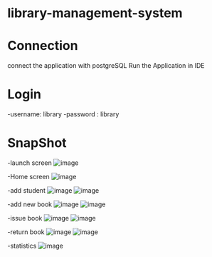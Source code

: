 # library-management-system

# Connection
connect the application with postgreSQL
Run the Application in IDE

# Login
-username: library
-password : library


# SnapShot
-launch screen
![image](https://github.com/GauravSingh78/library-management-system/assets/128143468/541b9cb7-e055-4f41-890e-950cfbf7155f)


-Home screen
![image](https://github.com/GauravSingh78/library-management-system/assets/128143468/f5c91d51-8309-4a94-a897-2e0d6f7ae8c9)

-add student
![image](https://github.com/GauravSingh78/library-management-system/assets/128143468/8942bffc-37e3-4a50-a8db-6862f623282a)
![image](https://github.com/GauravSingh78/library-management-system/assets/128143468/9870e9fd-cff6-4fee-8621-5ec0568ece22)

-add new book
![image](https://github.com/GauravSingh78/library-management-system/assets/128143468/84c5bf05-f9c3-4a05-afa3-4a95f33ff7d2)
![image](https://github.com/GauravSingh78/library-management-system/assets/128143468/4cedabfa-e996-4027-bef3-7fc6fe1f91a1)


-issue book
![image](https://github.com/GauravSingh78/library-management-system/assets/128143468/49224b5d-5ad4-4f52-ad2c-f54a0361c538)
![image](https://github.com/GauravSingh78/library-management-system/assets/128143468/2a6cb5f9-01a0-4d1c-a013-a3cc6a327234)

-return book
![image](https://github.com/GauravSingh78/library-management-system/assets/128143468/586647df-eaf8-4ad2-afe0-73b183f14c3f)
![image](https://github.com/GauravSingh78/library-management-system/assets/128143468/b1fd605b-8cdf-4864-8e34-8ddd00103487)

-statistics
![image](https://github.com/GauravSingh78/library-management-system/assets/128143468/ea0d0520-0442-4f47-9c9f-4f438a7fa1af)










